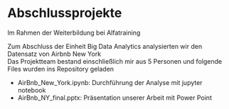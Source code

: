 # Abschlussprojekte
Im Rahmen der Weiterbildung bei Alfatraining

Zum Abschluss der Einheit Big Data Analytics analysierten wir den Datensatz von Airbnb New York <br>
Das Projektteam bestand einschließlich mir aus 5 Personen und folgende Files wurden ins Repository geladen <br>
<ul>
  <li> AirBnb_New_York.ipynb: Durchführung der Analyse mit jupyter notebook </li>
  <li> AirBnb_NY_final.pptx: Präsentation unserer Arbeit mit Power Point </li>
</ul>

